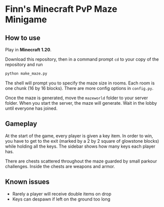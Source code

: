 # Finn's Minecraft PvP Maze Minigame

## How to use

Play in **Minecraft 1.20**.

Download this repository, then in a command prompt `cd` to your copy of the repository and run

```bash
python make_maze.py
```

The shell will prompt you to specify the maze size in rooms. Each room is one chunk (16 by 16 blocks). There are more config options in `config.py`.

Once the maze is generated, move the `mazeworld` folder to your server folder. When you start the server, the maze will generate. Wait in the lobby until everyone has joined.

## Gameplay

At the start of the game, every player is given a key item. In order to win, you have to get to the exit (marked by a 2 by 2 square of glowstone blocks) while holding all the keys. The sidebar shows how many keys each player has.

There are chests scattered throughout the maze guarded by small parkour challenges. Inside the chests are weapons and armor.

## Known issues

- Rarely a player will receive double items on drop
- Keys can despawn if left on the ground too long
